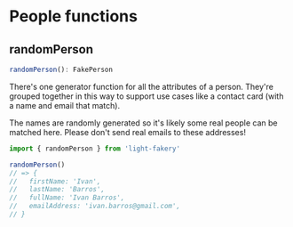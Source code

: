 # People functions

## randomPerson

```typescript
randomPerson(): FakePerson
```

There's one generator function for all the attributes of a person. They're grouped together in this way to support use cases like a contact card (with a name and email that match).

The names are randomly generated so it's likely some real people can be matched here. Please don't send real emails to these addresses!

```typescript
import { randomPerson } from 'light-fakery'

randomPerson()
// => {
//   firstName: 'Ivan',
//   lastName: 'Barros',
//   fullName: 'Ivan Barros',
//   emailAddress: 'ivan.barros@gmail.com',
// }
```

